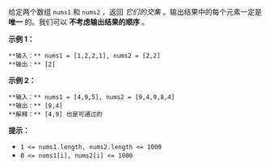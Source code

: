 给定两个数组 `nums1` 和 `nums2` ，返回 _它们的交集_  。输出结果中的每个元素一定是 **唯一** 的。我们可以
**不考虑输出结果的顺序** 。



**示例 1：**

    
    
    **输入：** nums1 = [1,2,2,1], nums2 = [2,2]
    **输出：** [2]
    

**示例 2：**

    
    
    **输入：** nums1 = [4,9,5], nums2 = [9,4,9,8,4]
    **输出：** [9,4]
    **解释：** [4,9] 也是可通过的
    



**提示：**

  * `1 <= nums1.length, nums2.length <= 1000`
  * `0 <= nums1[i], nums2[i] <= 1000`

